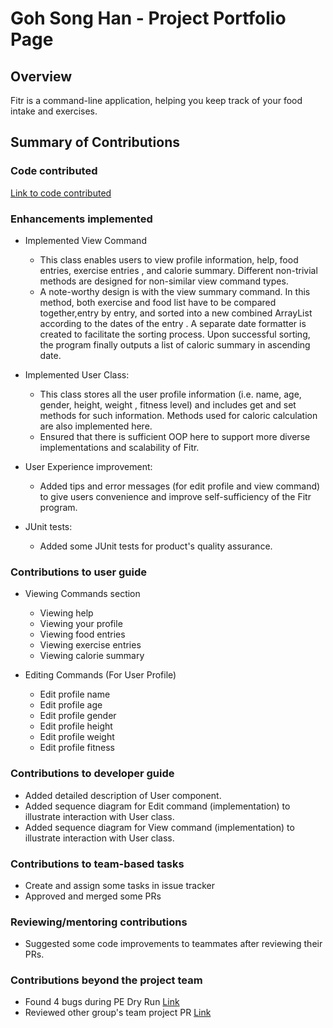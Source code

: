 # Goh Song Han - Project Portfolio Page

## Overview

Fitr is a command-line application, helping you keep track of your food intake and exercises.

## Summary of Contributions

### Code contributed
[Link to code contributed](https://nus-cs2113-ay2021s1.github.io/tp-dashboard/#breakdown=true&search=gohsonghan98&sort=groupTitle&sortWithin=title&since=2020-09-27&timeframe=commit&mergegroup=&groupSelect=groupByRepos&checkedFileTypes=docs~functional-code~test-code~other)

### Enhancements implemented

- Implemented View Command 
    - This class enables users to view profile information, help, food entries, exercise entries
     , and calorie summary. Different non-trivial methods are designed for non-similar view command types. 
    - A note-worthy design is with the view summary command. In this method, both exercise and food list have to be
     compared together,entry by entry, and sorted into a new combined ArrayList according to the dates of the entry
     . A separate date formatter is created to facilitate the sorting process. Upon successful sorting, the program
     finally outputs a list of caloric summary in ascending date.  

- Implemented User Class: 
    - This class stores all the user profile information (i.e. name, age, gender, height, weight
    , fitness level) and includes get and set methods for such information. Methods used for caloric calculation
    are also implemented here.
    - Ensured that there is sufficient OOP here to support more diverse implementations and scalability of Fitr.
 
- User Experience improvement:
    - Added tips and error messages (for edit profile and view command) to give users convenience and improve
     self-sufficiency of the Fitr program.

- JUnit tests:
    - Added some JUnit tests for product's quality assurance.
    
### Contributions to user guide

- Viewing Commands section
    - Viewing help
    - Viewing your profile
    - Viewing food entries
    - Viewing exercise entries
    - Viewing calorie summary
    
- Editing Commands (For User Profile)
    - Edit profile name
    - Edit profile age
    - Edit profile gender
    - Edit profile height
    - Edit profile weight
    - Edit profile fitness
    
### Contributions to developer guide
- Added detailed description of User component.
- Added sequence diagram for Edit command (implementation) to illustrate interaction with User class.
- Added sequence diagram for View command (implementation) to illustrate interaction with User class.

### Contributions to team-based tasks
- Create and assign some tasks in issue tracker
- Approved and merged some PRs

### Reviewing/mentoring contributions
- Suggested some code improvements to teammates after reviewing their PRs.

### Contributions beyond the project team
- Found 4 bugs during PE Dry Run [Link](https://github.com/gohsonghan98/ped/issues)
- Reviewed other group's team project PR [Link](https://github.com/nus-cs2113-AY2021S1/tp/pull/31)